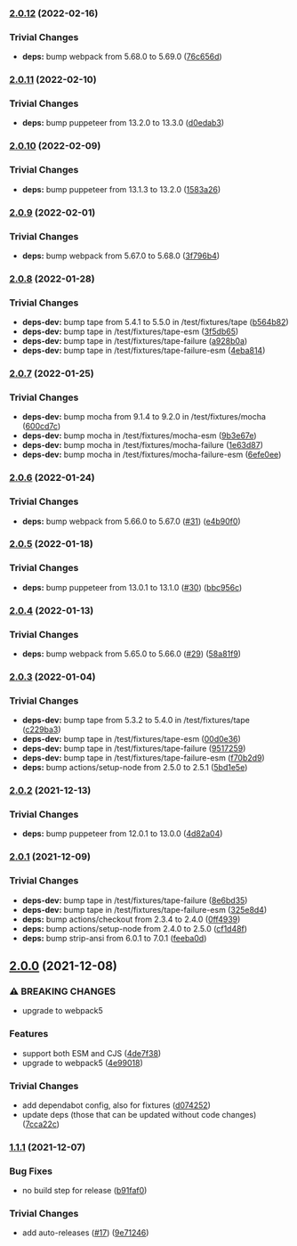 ### [2.0.12](https://github.com/rvagg/polendina/compare/v2.0.11...v2.0.12) (2022-02-16)


### Trivial Changes

* **deps:** bump webpack from 5.68.0 to 5.69.0 ([76c656d](https://github.com/rvagg/polendina/commit/76c656dbffd076811f964b3792600ae238325eae))

### [2.0.11](https://github.com/rvagg/polendina/compare/v2.0.10...v2.0.11) (2022-02-10)


### Trivial Changes

* **deps:** bump puppeteer from 13.2.0 to 13.3.0 ([d0edab3](https://github.com/rvagg/polendina/commit/d0edab380271d915e8340c72fd76c0bfec35c23d))

### [2.0.10](https://github.com/rvagg/polendina/compare/v2.0.9...v2.0.10) (2022-02-09)


### Trivial Changes

* **deps:** bump puppeteer from 13.1.3 to 13.2.0 ([1583a26](https://github.com/rvagg/polendina/commit/1583a261f243b238a227afb4f7f5588e1760384c))

### [2.0.9](https://github.com/rvagg/polendina/compare/v2.0.8...v2.0.9) (2022-02-01)


### Trivial Changes

* **deps:** bump webpack from 5.67.0 to 5.68.0 ([3f796b4](https://github.com/rvagg/polendina/commit/3f796b44adf09fdbc32bd53f51c54a17cac469dc))

### [2.0.8](https://github.com/rvagg/polendina/compare/v2.0.7...v2.0.8) (2022-01-28)


### Trivial Changes

* **deps-dev:** bump tape from 5.4.1 to 5.5.0 in /test/fixtures/tape ([b564b82](https://github.com/rvagg/polendina/commit/b564b82aee325d58184ab2a0941352c482208e10))
* **deps-dev:** bump tape in /test/fixtures/tape-esm ([3f5db65](https://github.com/rvagg/polendina/commit/3f5db65286ca661cb0045f72752849c66fb04fb6))
* **deps-dev:** bump tape in /test/fixtures/tape-failure ([a928b0a](https://github.com/rvagg/polendina/commit/a928b0a0a0e381c06f6a27976bd9213c5d5b23f9))
* **deps-dev:** bump tape in /test/fixtures/tape-failure-esm ([4eba814](https://github.com/rvagg/polendina/commit/4eba81491603f947d778c22b48aa62b4a0585259))

### [2.0.7](https://github.com/rvagg/polendina/compare/v2.0.6...v2.0.7) (2022-01-25)


### Trivial Changes

* **deps-dev:** bump mocha from 9.1.4 to 9.2.0 in /test/fixtures/mocha ([600cd7c](https://github.com/rvagg/polendina/commit/600cd7c651b8d47cb9b99a296554c0fbe7eac605))
* **deps-dev:** bump mocha in /test/fixtures/mocha-esm ([9b3e67e](https://github.com/rvagg/polendina/commit/9b3e67e5f5cdafbcd6c5bd1b0b5b3b2addea4e6b))
* **deps-dev:** bump mocha in /test/fixtures/mocha-failure ([1e63d87](https://github.com/rvagg/polendina/commit/1e63d87bb156a6e6654843d0d60c3516f34e0a2c))
* **deps-dev:** bump mocha in /test/fixtures/mocha-failure-esm ([6efe0ee](https://github.com/rvagg/polendina/commit/6efe0ee4be480b2172717259735c8d9e36c7f2fd))

### [2.0.6](https://github.com/rvagg/polendina/compare/v2.0.5...v2.0.6) (2022-01-24)


### Trivial Changes

* **deps:** bump webpack from 5.66.0 to 5.67.0 ([#31](https://github.com/rvagg/polendina/issues/31)) ([e4b90f0](https://github.com/rvagg/polendina/commit/e4b90f059b1e35da553a343c9b1156330a653add))

### [2.0.5](https://github.com/rvagg/polendina/compare/v2.0.4...v2.0.5) (2022-01-18)


### Trivial Changes

* **deps:** bump puppeteer from 13.0.1 to 13.1.0 ([#30](https://github.com/rvagg/polendina/issues/30)) ([bbc956c](https://github.com/rvagg/polendina/commit/bbc956c9fae046cfdc67247e7d46042c329964cf))

### [2.0.4](https://github.com/rvagg/polendina/compare/v2.0.3...v2.0.4) (2022-01-13)


### Trivial Changes

* **deps:** bump webpack from 5.65.0 to 5.66.0 ([#29](https://github.com/rvagg/polendina/issues/29)) ([58a81f9](https://github.com/rvagg/polendina/commit/58a81f91fe326ab9a155d8339bab7fe42001a410))

### [2.0.3](https://github.com/rvagg/polendina/compare/v2.0.2...v2.0.3) (2022-01-04)


### Trivial Changes

* **deps-dev:** bump tape from 5.3.2 to 5.4.0 in /test/fixtures/tape ([c229ba3](https://github.com/rvagg/polendina/commit/c229ba3425c85a2dd050673da3321e329d745ab2))
* **deps-dev:** bump tape in /test/fixtures/tape-esm ([00d0e36](https://github.com/rvagg/polendina/commit/00d0e36b2850482e041fe61291cefe4d8a54d0b8))
* **deps-dev:** bump tape in /test/fixtures/tape-failure ([9517259](https://github.com/rvagg/polendina/commit/9517259f5f5ea05dae1a04c1f1a606afda467476))
* **deps-dev:** bump tape in /test/fixtures/tape-failure-esm ([f70b2d9](https://github.com/rvagg/polendina/commit/f70b2d97157545f89f61eed5363ccbda1b22257e))
* **deps:** bump actions/setup-node from 2.5.0 to 2.5.1 ([5bd1e5e](https://github.com/rvagg/polendina/commit/5bd1e5e6e668e1a66ebadfbf936b04bd1b5a82a7))

### [2.0.2](https://github.com/rvagg/polendina/compare/v2.0.1...v2.0.2) (2021-12-13)


### Trivial Changes

* **deps:** bump puppeteer from 12.0.1 to 13.0.0 ([4d82a04](https://github.com/rvagg/polendina/commit/4d82a04733e5adbd692e2c7ee5b8d91e7a275457))

### [2.0.1](https://github.com/rvagg/polendina/compare/v2.0.0...v2.0.1) (2021-12-09)


### Trivial Changes

* **deps-dev:** bump tape in /test/fixtures/tape-failure ([8e6bd35](https://github.com/rvagg/polendina/commit/8e6bd3575b9fe8cd3e3f252865aa7322dd724b5d))
* **deps-dev:** bump tape in /test/fixtures/tape-failure-esm ([325e8d4](https://github.com/rvagg/polendina/commit/325e8d4b5fb35de6b950044173b733e9233114ec))
* **deps:** bump actions/checkout from 2.3.4 to 2.4.0 ([0ff4939](https://github.com/rvagg/polendina/commit/0ff49399120f162955512827b427f5336e951280))
* **deps:** bump actions/setup-node from 2.4.0 to 2.5.0 ([cf1d48f](https://github.com/rvagg/polendina/commit/cf1d48f01b105f945b7a393703625cbd60348b18))
* **deps:** bump strip-ansi from 6.0.1 to 7.0.1 ([feeba0d](https://github.com/rvagg/polendina/commit/feeba0db755a83ee1d5b1e0d2730a8f9ae90a635))

## [2.0.0](https://github.com/rvagg/polendina/compare/v1.1.1...v2.0.0) (2021-12-08)


### ⚠ BREAKING CHANGES

* upgrade to webpack5

### Features

* support both ESM and CJS ([4de7f38](https://github.com/rvagg/polendina/commit/4de7f38ae789463c5907e8e3fcab05052b441730))
* upgrade to webpack5 ([4e99018](https://github.com/rvagg/polendina/commit/4e99018837d51cc125324804755593a50205a28d))


### Trivial Changes

* add dependabot config, also for fixtures ([d074252](https://github.com/rvagg/polendina/commit/d0742522961100022597f9e92512164ade788bee))
* update deps (those that can be updated without code changes) ([7cca22c](https://github.com/rvagg/polendina/commit/7cca22cbc3847757ca887cfc632cceb99ff6439f))

### [1.1.1](https://github.com/rvagg/polendina/compare/v1.1.0...v1.1.1) (2021-12-07)


### Bug Fixes

* no build step for release ([b91faf0](https://github.com/rvagg/polendina/commit/b91faf08395e6f8bc44b21d02d94c2136bcac942))


### Trivial Changes

* add auto-releases ([#17](https://github.com/rvagg/polendina/issues/17)) ([9e71246](https://github.com/rvagg/polendina/commit/9e71246667ba96d8253aa180271728b35e700b45))
